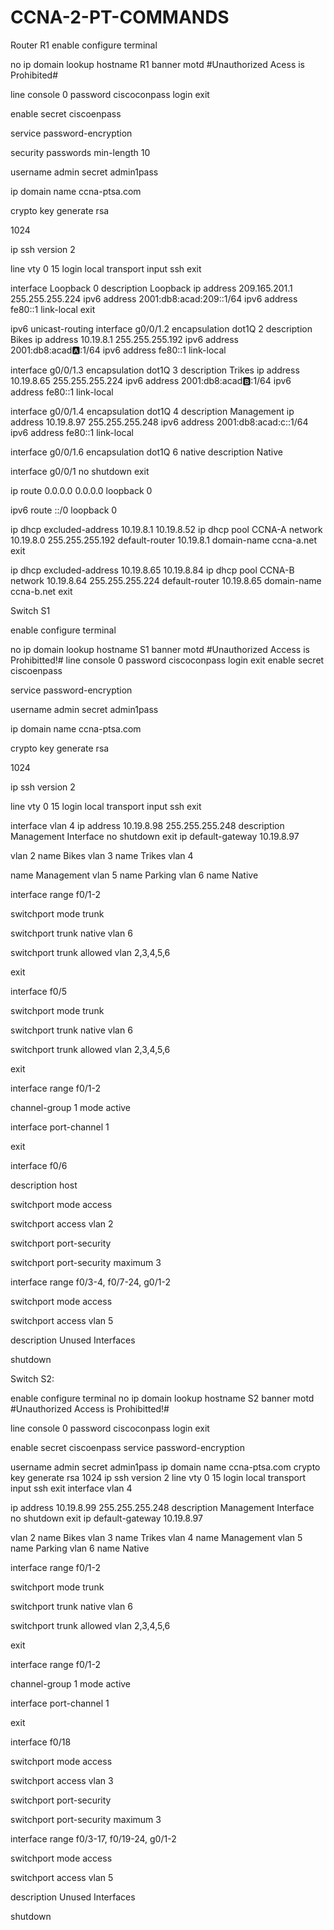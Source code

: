# CCNA-2-PT-COMMANDS
Router R1
enable
configure terminal 

no ip domain lookup
hostname R1
banner motd #Unauthorized Acess is Prohibited#

line console 0
password ciscoconpass
login
exit

enable secret ciscoenpass

service password-encryption

security passwords min-length 10

username admin secret admin1pass

ip domain name ccna-ptsa.com

crypto key generate rsa

1024

ip ssh version 2

line vty 0 15
login local
transport input ssh
exit

interface Loopback 0
description Loopback
ip address 209.165.201.1 255.255.255.224
ipv6 address 2001:db8:acad:209::1/64
ipv6 address fe80::1 link-local
exit

ipv6 unicast-routing 
interface g0/0/1.2
encapsulation dot1Q 2
description Bikes
ip address 10.19.8.1 255.255.255.192
ipv6 address 2001:db8:acad:a::1/64
ipv6 address fe80::1 link-local

interface g0/0/1.3
encapsulation dot1Q 3
description Trikes
ip address 10.19.8.65 255.255.255.224
ipv6 address 2001:db8:acad:b::1/64
ipv6 address fe80::1 link-local

interface g0/0/1.4
encapsulation dot1Q 4
description Management
ip address 10.19.8.97 255.255.255.248
ipv6 address 2001:db8:acad:c::1/64
ipv6 address fe80::1 link-local

interface g0/0/1.6
encapsulation dot1Q 6 native
description Native

interface g0/0/1
no shutdown 
exit

ip route 0.0.0.0 0.0.0.0 loopback 0

ipv6 route ::/0 loopback 0

ip dhcp excluded-address 10.19.8.1 10.19.8.52
ip dhcp pool CCNA-A
network 10.19.8.0 255.255.255.192
default-router 10.19.8.1
domain-name ccna-a.net
exit

ip dhcp excluded-address 10.19.8.65 10.19.8.84
ip dhcp pool CCNA-B
network 10.19.8.64 255.255.255.224
default-router 10.19.8.65
domain-name ccna-b.net
exit


Switch S1


enable
configure terminal 

no ip domain lookup
hostname S1
banner motd #Unauthorized Access is Prohibitted!#
line console 0
password ciscoconpass
login
exit
enable secret ciscoenpass

service password-encryption 

username admin secret admin1pass

ip domain name ccna-ptsa.com

crypto key generate rsa

1024

ip ssh version 2

line vty 0 15
login local
transport input ssh
exit

interface vlan 4
ip address 10.19.8.98 255.255.255.248
description Management Interface
no shutdown
exit
ip default-gateway 10.19.8.97

vlan 2
name Bikes
vlan 3
name Trikes
vlan 4

name Management
vlan 5
name Parking
vlan 6
name Native

interface range f0/1-2

switchport mode trunk

switchport trunk native vlan 6

switchport trunk allowed vlan 2,3,4,5,6

exit

interface f0/5

switchport mode trunk

switchport trunk native vlan 6

switchport trunk allowed vlan 2,3,4,5,6

exit

interface range f0/1-2

channel-group 1 mode active

interface port-channel 1

exit

interface f0/6

description host

switchport mode access 

switchport access vlan 2

switchport port-security

switchport port-security maximum 3


interface range f0/3-4, f0/7-24, g0/1-2

switchport mode access 

switchport access vlan 5

description Unused Interfaces

shutdown



Switch S2:


enable
configure terminal 
no ip domain lookup
hostname S2
banner motd #Unauthorized Access is Prohibitted!#

line console 0
password ciscoconpass
login
exit

enable secret ciscoenpass
service password-encryption 

username admin secret admin1pass
ip domain name ccna-ptsa.com
crypto key generate rsa
1024
ip ssh version 2
line vty 0 15
login local
transport input ssh
exit
interface vlan 4

ip address 10.19.8.99 255.255.255.248
description Management Interface
no shutdown
exit
ip default-gateway 10.19.8.97

vlan 2
name Bikes
vlan 3
name Trikes
vlan 4
name Management
vlan 5
name Parking
vlan 6
name Native

interface range f0/1-2

switchport mode trunk 

switchport trunk native vlan 6

switchport trunk allowed vlan 2,3,4,5,6

exit

interface range f0/1-2

channel-group 1 mode active

interface port-channel 1

exit

interface f0/18

switchport mode access

switchport access vlan 3

switchport port-security

switchport port-security maximum 3

interface range f0/3-17, f0/19-24, g0/1-2

switchport mode access

switchport access vlan 5

description Unused Interfaces

shutdown
